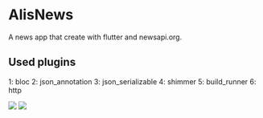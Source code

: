 # AlisNews

A news app that create with flutter and newsapi.org.

## Used plugins
1: bloc
2: json_annotation
3: json_serializable
4: shimmer
5: build_runner
6: http


![](https://github.com/MstrZeroOne/AlisNews/blob/main/images/1.png?raw=true)
![](https://github.com/MstrZeroOne/AlisNews/blob/main/images/2.png?raw=true)
